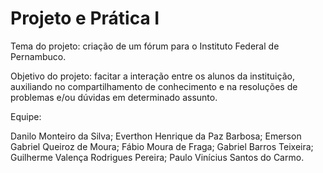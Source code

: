 # Projeto e Prática I

Tema do projeto: criação de um fórum para o Instituto Federal de Pernambuco.

Objetivo do projeto: facitar a interação entre os alunos da instituição, auxiliando no compartilhamento de conhecimento e na resoluções de problemas e/ou dúvidas em determinado assunto.

Equipe:

Danilo Monteiro da Silva;
Everthon Henrique da Paz Barbosa;
Emerson Gabriel Queiroz de Moura;
Fábio Moura de Fraga;
Gabriel Barros Teixeira;
Guilherme Valença Rodrigues Pereira;
Paulo Vinícius Santos do Carmo.
